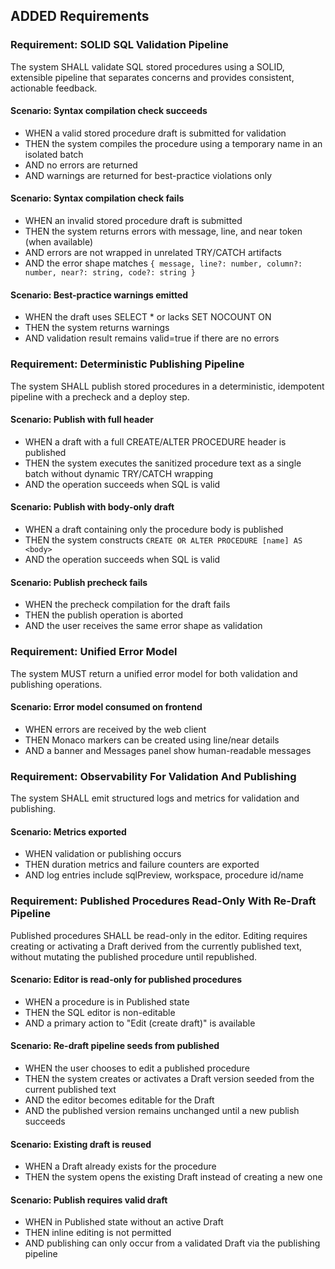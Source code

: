## ADDED Requirements

### Requirement: SOLID SQL Validation Pipeline

The system SHALL validate SQL stored procedures using a SOLID, extensible pipeline that separates concerns and provides consistent, actionable feedback.

#### Scenario: Syntax compilation check succeeds
- WHEN a valid stored procedure draft is submitted for validation
- THEN the system compiles the procedure using a temporary name in an isolated batch
- AND no errors are returned
- AND warnings are returned for best-practice violations only

#### Scenario: Syntax compilation check fails
- WHEN an invalid stored procedure draft is submitted
- THEN the system returns errors with message, line, and near token (when available)
- AND errors are not wrapped in unrelated TRY/CATCH artifacts
- AND the error shape matches `{ message, line?: number, column?: number, near?: string, code?: string }`

#### Scenario: Best-practice warnings emitted
- WHEN the draft uses SELECT * or lacks SET NOCOUNT ON
- THEN the system returns warnings
- AND validation result remains valid=true if there are no errors

### Requirement: Deterministic Publishing Pipeline

The system SHALL publish stored procedures in a deterministic, idempotent pipeline with a precheck and a deploy step.

#### Scenario: Publish with full header
- WHEN a draft with a full CREATE/ALTER PROCEDURE header is published
- THEN the system executes the sanitized procedure text as a single batch without dynamic TRY/CATCH wrapping
- AND the operation succeeds when SQL is valid

#### Scenario: Publish with body-only draft
- WHEN a draft containing only the procedure body is published
- THEN the system constructs `CREATE OR ALTER PROCEDURE [name] AS <body>`
- AND the operation succeeds when SQL is valid

#### Scenario: Publish precheck fails
- WHEN the precheck compilation for the draft fails
- THEN the publish operation is aborted
- AND the user receives the same error shape as validation

### Requirement: Unified Error Model

The system MUST return a unified error model for both validation and publishing operations.

#### Scenario: Error model consumed on frontend
- WHEN errors are received by the web client
- THEN Monaco markers can be created using line/near details
- AND a banner and Messages panel show human-readable messages

### Requirement: Observability For Validation And Publishing

The system SHALL emit structured logs and metrics for validation and publishing.

#### Scenario: Metrics exported
- WHEN validation or publishing occurs
- THEN duration metrics and failure counters are exported
- AND log entries include sqlPreview, workspace, procedure id/name

### Requirement: Published Procedures Read-Only With Re-Draft Pipeline

Published procedures SHALL be read-only in the editor. Editing requires creating or activating a Draft derived from the currently published text, without mutating the published procedure until republished.

#### Scenario: Editor is read-only for published procedures
- WHEN a procedure is in Published state
- THEN the SQL editor is non-editable
- AND a primary action to "Edit (create draft)" is available

#### Scenario: Re-draft pipeline seeds from published
- WHEN the user chooses to edit a published procedure
- THEN the system creates or activates a Draft version seeded from the current published text
- AND the editor becomes editable for the Draft
- AND the published version remains unchanged until a new publish succeeds

#### Scenario: Existing draft is reused
- WHEN a Draft already exists for the procedure
- THEN the system opens the existing Draft instead of creating a new one

#### Scenario: Publish requires valid draft
- WHEN in Published state without an active Draft
- THEN inline editing is not permitted
- AND publishing can only occur from a validated Draft via the publishing pipeline
